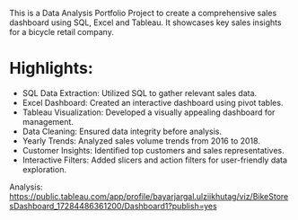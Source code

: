 This is a Data Analysis Portfolio Project to create a comprehensive sales dashboard using SQL, Excel and Tableau. It showcases key sales insights for a bicycle retail company.

# Highlights:  
* SQL Data Extraction: Utilized SQL to gather relevant sales data.
* Excel Dashboard: Created an interactive dashboard using pivot tables.
* Tableau Visualization: Developed a visually appealing dashboard for management.
* Data Cleaning: Ensured data integrity before analysis.
* Yearly Trends: Analyzed sales volume trends from 2016 to 2018.
* Customer Insights: Identified top customers and sales representatives.
* Interactive Filters: Added slicers and action filters for user-friendly data exploration.

Analysis: https://public.tableau.com/app/profile/bayarjargal.ulziikhutag/viz/BikeStoresDashboard_17284486361200/Dashboard1?publish=yes
